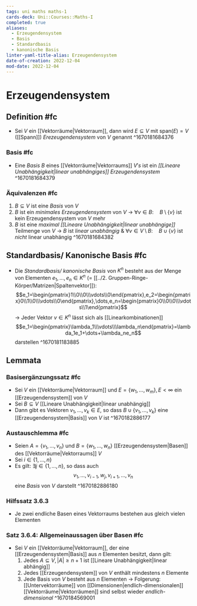 ```yaml
---
tags: uni maths maths-1
cards-deck: Uni::Courses::Maths-I
completed: true
aliases:
  - Erzeugendensystem
  - Basis
  - Standardbasis
  - kanonische Basis
linter-yaml-title-alias: Erzeugendensystem
date-of-creation: 2022-12-04
mod-date: 2022-12-04
---
```


# Erzeugendensystem

## Definition #fc
- Sei $V$ ein [[Vektorräume|Vektorraum]], dann wird $E\subseteq V$ mit $\text{span}(E)=V$ ([[Spann]]) *Erezeugendensystem* von $V$ genannt
^1670181684376

### Basis #fc
- Eine *Basis* $B$ eines [[Vektorräume|Vektorraums]] $V's$ ist ein *[[Lineare Unabhängigkeit|linear unabhängiges]] Erzeugendensystem*
^1670181684379

### Äquivalenzen #fc
1. $B\subseteq V$ ist eine *Basis* von $V$
2. $B$ ist ein *minimales Erzeugendensystem* von $V$
	 → $\forall v\in B:\quad B\setminus\{v\}$ ist kein Erzeugendensystem von $V$ mehr
3. $B$ ist eine *maximal [[Lineare Unabhängigkeit|linear unabhängige]]* Teilmenge von $V$
	 → $B$ ist *linear unabhängig* & $\forall v\in V\setminus B:\quad B\cup\{v\}$ ist *nicht* linear unabhängig
^1670181684382

## Standardbasis/ Kanonische Basis #fc
- Die *Standardbasis/ kanonische Basis* von $K^n$ besteht aus der Menge von Elementen $e_1,\dots,e_n\in K^n$ (= [[../2. Gruppen-Ringe-Körper/Matrizen|Spaltenvektor]]):$$e_1=\begin{pmatrix}1\\0\\0\\\vdots\\0\end{pmatrix},e_2=\begin{pmatrix}0\\1\\0\\\vdots\\0\end{pmatrix},\dots,e_n=\begin{pmatrix}0\\0\\0\\\vdots\\1\end{pmatrix}$$
	→ Jeder Vektor $v\in K^n$ lässt sich als [[Linearkombinationen]] $$e_1=\begin{pmatrix}\lambda_1\\\vdots\\\lambda_n\end{pmatrix}=\lambda_1e_1+\dots+\lambda_ne_n$$ darstellen
^1670181183885

## Lemmata

### Basisergänzungssatz #fc
- Sei $V$ ein [[Vektorräume|Vektorraum]] und $E=\{w_1,\dots,w_m\},E<\infty$ ein [[Erzeugendensystem]] von $V$
- Sei $B\subseteq V$ [[Lineare Unabhängigkeit|linear unabhängig]]
- Dann gibt es Vektoren $v_1,\dots,v_k\in E,$ so dass $B\cup\{v_1,\dots,v_k\}$ eine [[Erzeugendensystem|Basis]] von $V$ ist
^1670182886177

### Austauschlemma #fc
- Seien $A=\{v_1,\dots,v_n\}$ und $B=\{w_1,\dots,w_n\}$ [[Erzeugendensystem|Basen]] des [[Vektorräume|Vektorraums]] $V$
- Sei $i\in\{1,\dots,n\}$
- Es gilt: $\exists j\in\{1,\dots,n\},$ so dass auch $${v_1,\dots,v_{i−1},w_j,v_{i+1},\dots,v_n}$$ eine *Basis* von $V$ darstellt
^1670182886180

### Hilfssatz 3.6.3
- Je zwei endliche Basen eines Vektorraums bestehen aus gleich vielen Elementen

### Satz 3.6.4: Allgemeinaussagen über Basen #fc
- Sei $V$ ein [[Vektorräume|Vektorraum]], der eine [[Erzeugendensystem|Basis]] aus $n$ Elementen besitzt, dann gilt:
	1. Jedes $A\subseteq V,|A|\geqslant n+1$ ist [[Lineare Unabhängigkeit|linear abhängig]]
	2. Jedes [[Erzeugendensystem]] von $V$ enthält mindestens $n$ Elemente
	3. Jede Basis von $V$ besteht aus $n$ Elementen
→ Folgerung: [[Untervektorräume]] von [[Dimensionen|endlich-dimensionalen]] [[Vektorräume|Vektorräumen]] sind selbst wieder *endlich-dimensional*
^1670184569001
